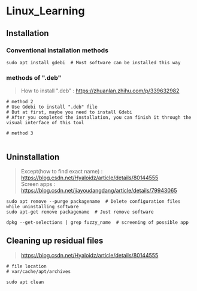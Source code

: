 # Linux_Learning

## Installation

### Conventional installation methods

```shell
sudo apt install gdebi  # Most software can be installed this way
```

### methods of ".deb"

> How to install ".deb" : https://zhuanlan.zhihu.com/p/339632982

``` shell
# method 2
# Use Gdebi to install ".deb" file
# But at first, maybe you need to install Gdebi
# After you completed the installation, you can finish it through the visual interface of this tool

# method 3


```

## Uninstallation

> Except(how to find exact name) : https://blog.csdn.net/Hyaloidz/article/details/80144555  
> Screen apps : https://blog.csdn.net/jiayoudangdang/article/details/79943065  

```shell
sudo apt remove --purge packagename  # Delete configuration files while uninstalling software
sudo apt-get remove packagename  # Just remove software

dpkg --get-selections | grep fuzzy_name  # screening of possible app 
```

## Cleaning up residual files

> https://blog.csdn.net/Hyaloidz/article/details/80144555  

```shell
# file location
# var/cache/apt/archives

sudo apt clean
```
